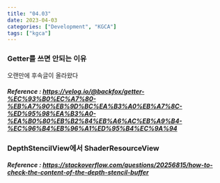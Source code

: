 ```yaml
---
title: "04.03"
date: 2023-04-03
categories: ["Development", "KGCA"]
tags: ["kgca"]
---
```

### Getter를 쓰면 안되는 이유
오랜만에 후속글이 올라왔다
##### _Reference_ : https://velog.io/@backfox/getter-%EC%93%B0%EC%A7%80-%EB%A7%90%EB%9D%BC%EA%B3%A0%EB%A7%8C-%ED%95%98%EA%B3%A0-%EA%B0%80%EB%B2%84%EB%A6%AC%EB%A9%B4-%EC%96%B4%EB%96%A1%ED%95%B4%EC%9A%94

### DepthStencilView에서 ShaderResourceView
##### _Reference_ : https://stackoverflow.com/questions/20256815/how-to-check-the-content-of-the-depth-stencil-buffer